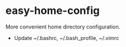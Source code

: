 # easy-home-config
More convenient home directory configuration.
- Update ~/.bashrc, ~/.bash_profile, ~/.vimrc
